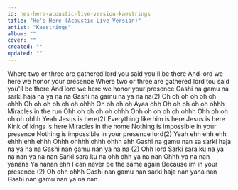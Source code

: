 ```yaml
---
id: hes-here-acoustic-live-version-kaestrings
title: "He's Here (Acoustic Live Version)"
artist: "Kaestrings"
album: ""
cover: ""
created: ""
updated: ""
---
```


Where two or three are gathered lord you said you'll be there
And lord we here we honor your presence
Where two or three are gathered lord tou said you'll be there
And lord we here we honor your presence
Gashi na gamu na sarki haja na ya na na
Gashi na gamu na ya na na(2)
Oh oh oh oh oh oh ohhh
Oh oh oh oh oh oh ohhh
Oh oh oh oh Ayaa ohh
Oh oh oh oh oh ohhh
Miracles in the run
Ohh oh oh oh oh ohhh
Ohh oh oh oh oh ohhh
Ohh oh oh oh oh ohhh
Yeah
Jesus is here(2)
Everything like him is here
Jesus is here
Kink of kings is here
Miracles in the home
Nothing is impossible in your presence
Nothing is impossible in your presence lord(2)
Yeah ehh ehh ehh ehhh ehh ehhh
Ohhh ohhhh ohhh ohhh ahh
Gashi na gamu nan sa sarki haja na ya na na
Gashi nan gamu nan ya na na (2)
Ohh lord
Sarki sara ku na ya na nan ya na nan
Sarki sara ku na ohh ohh ya na nan
Ohhh ya na nan yanana
Ya nanan  ehh
I can never be the same again
Because im in your presence (2)
Oh ohh ohhh
Gashi nan gamu nan sarki haja nan yana nan
Gashi nan gamu nan ya na nan